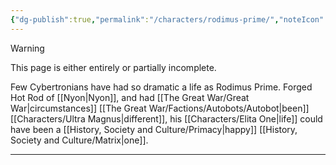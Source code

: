 ```yaml
---
{"dg-publish":true,"permalink":"/characters/rodimus-prime/","noteIcon":"default"}
---
```


>[!warning] 
>This page is either entirely or partially incomplete. 

Few Cybertronians have had so dramatic a life as Rodimus Prime. Forged Hot Rod of [[Nyon\|Nyon]], and had [[The Great War/Great War\|circumstances]] [[The Great War/Factions/Autobots/Autobot\|been]] [[Characters/Ultra Magnus\|different]], his [[Characters/Elita One\|life]] could have been a [[History, Society and Culture/Primacy\|happy]] [[History, Society and Culture/Matrix\|one]]. 

---

